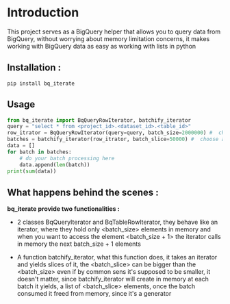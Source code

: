 # Introduction
This project serves as a BigQuery helper that allows you to query data from BigQuery, without worrying about memory limitation concerns, it makes working with BigQuery data as easy as working with lists in python

## Installation : 
```pip install bq_iterate```
## Usage
```python
from bq_iterate import BqQueryRowIterator, batchify_iterator
query = "select * from <project_id>.<dataset_id>.<table_id>"
row_itrator = BqQueryRowIterator(query=query, batch_size=2000000) #  choose a batch_size that will fit into your memory
batches = batchify_iterator(row_itrator, batch_slice=50000) #  choose a batch_slice that will fit into your memory
data = []
for batch in batches:
    # do your batch processing here
    data.append(len(batch))
print(sum(data))
```

## What happens behind the scenes :

**bq_iterate provide two functionalities :**

* 2 classes BqQueryIterator and BqTableRowIterator, they behave like an iterator, where they hold only <batch_size> elements in memory and when you want to access the element <batch_size + 1> the iterator calls in memory the next batch_size + 1 elements

* A function batchify_iterator, what this function does, it takes an iterator and yields slices of it, the <batch_slice> can be bigger than the <batch_size> even if by common sens it's supposed to be smaller, it doesn't matter, since batchify_iterator will create in memory at each batch it yields, a list of <batch_slice> elements, once the batch consumed it freed from memory, since it's a generator
